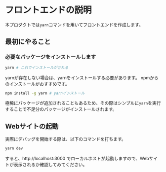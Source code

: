 # フロントエンドの説明

本プロダクトでは`yarn`コマンドを用いてフロントエンドを作成します。

## 最初にやること

### 必要なパッケージをインストールします

```bash
yarn # これでインストールがされる
```

yarnが存在しない場合は、yarnをインストールする必要があります。
npmからのインストールがおすすめです。

```bash
npm install -g yarn # yarnインストール
```

極稀にパッケージが追加されることもあるため、その際はシンプルに`yarn`を実行することで不足分のパッケージがインストールされます。

## Webサイトの起動

実際にデバッグを開始する際は、以下のコマンドを打ちます。

```bash
yarn dev
```

すると、http://localhost:3000 でローカルホストが起動しますので、Webサイトが表示されるか確認してみてください。
